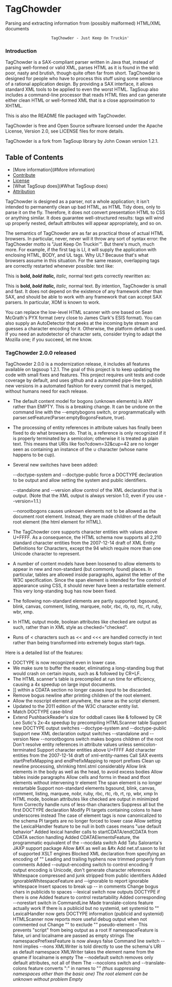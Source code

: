 # TagChowder
Parsing and extracting information from (possibly malformed) HTML/XML documents

                        TagChowder - Just Keep On Truckin'

### Introduction

TagChowder is a SAX-compliant parser written in Java that, instead of parsing well-formed or valid XML, parses HTML as it is found in the wild: poor, nasty and brutish, though quite often far from short. TagChowder is designed for people who have to process this stuff using some semblance of a rational application design. By providing a SAX interface, it allows standard XML tools to be applied to even the worst HTML. TagSoup also includes a command-line processor that reads HTML files and can generate either clean HTML or well-formed XML that is a close approximation to XHTML.

This is also the README file packaged with TagChowder.

TagChowder is free and Open Source software licensed under the Apache License, Version 2.0, see LICENSE files for more details.

TagChowder is a fork from TagSoup library by John Cowan version 1.2.1.

## Table of Contents


- [More information](#More information)
- [Contribute](#contribute)
- [License](#license)
- [What TagSoup does](#What TagSoup does)
- [Attribution](#Attribution)

TagChowder is designed as a parser, not a whole application; it isn't intended to permanently clean up bad HTML, as HTML Tidy does, only to parse it on the fly. Therefore, it does not convert presentation HTML to CSS or anything similar. It does guarantee well-structured results: tags will wind up properly nested, default attributes will appear appropriately, and so on.

The semantics of TagChowder are as far as practical those of actual HTML browsers. In particular, never, never will it throw any sort of syntax error: the TagChowder motto is "Just Keep On Truckin'". But there's much, much more. For example, if the first tag is LI, it will supply the application with enclosing HTML, BODY, and UL tags. Why UL? Because that's what browsers assume in this situation. For the same reason, overlapping tags are correctly restarted whenever possible: text like:

This is <B>bold, <I>bold italic, </b>italic, </i>normal text
gets correctly rewritten as:

This is <b>bold, <i>bold italic, </i></b><i>italic, </i>normal text.
By intention, TagChowder is small and fast. It does not depend on the existence of any framework other than SAX, and should be able to work with any framework that can accept SAX parsers. In particular, XOM is known to work.

You can replace the low-level HTML scanner with one based on Sean McGrath's PYX format (very close to James Clark's ESIS format). You can also supply an AutoDetector that peeks at the incoming byte stream and guesses a character encoding for it. Otherwise, the platform default is used. If you need an autodetector of character sets, consider trying to adapt the Mozilla one; if you succeed, let me know.

### TagChowder 2.0.0 released

TagChowder 2.0.0 is a modernization release, it includes all features available on tagsoup 1.2.1. The goal of this project is to keep updating the code with small fixes and features. This project requires unit tests and code coverage by default, and uses github and a automated pipe-line to publish new versions in a automated fashion for every commit that is merged, without humans need for each release.

 - The default content model for bogons (unknown elements) is ANY rather than EMPTY. This is a breaking change. It can be undone on the command line with the --emptybogons switch, or programmatically with parser.setFeature(Parser.emptyBogonsFeature, true).

 - The processing of entity references in attribute values has finally been fixed to do what browsers do. That is, a reference is only recognized if it is properly terminated by a semicolon; otherwise it is treated as plain text. This means that URIs like foo?cdown=32&cup=42 are no longer seen as containing an instance of the ∪ character (whose name happens to be cup).

 - Several new switches have been added:

   --doctype-system and --doctype-public force a DOCTYPE declaration to be output and allow setting the system and public identifiers.

   --standalone and --version allow control of the XML declaration that is output. (Note that the XML output is always version 1.0, even if you use --version=1.1.)

   --norootbogons causes unknown elements not to be allowed as the document root element. Instead, they are made children of the default root element (the html element for HTML).

 - The TagChowder core supports character entities with values above U+FFFF. As a consequence, the HTML schema now supports all 2,210 standard character entities from the 2007-12-14 draft of XML Entity Definitions for Characters, except the 94 which require more than one Unicode character to represent.

 - A number of content models have been loosened to allow elements to appear in new and non-standard (but commonly found) places. In particular, tables are allowed inside paragraphs, against the letter of the W3C specification. Since the span element is intended for fine control of appearance using CSS, it should never have been a restartable element. This very long-standing bug has now been fixed.

 - The following non-standard elements are partly supported: bgsound, blink, canvas, comment, listing, marquee, nobr, rbc, rb, rp, rtc, rt, ruby, wbr, xmp.

 - In HTML output mode, boolean attributes like checked are output as such, rather than in XML style as checked="checked".

 - Runs of < characters such as << and <<< are handled correctly in text rather than being transformed into extremely bogus start-tags.


Here is a detailed list of the features:
 - DOCTYPE is now recognized even in lower case.
 - We make sure to buffer the reader, eliminating a long-standing bug that would crash on certain inputs, such as & followed by CR+LF.
 - The HTML scanner's table is precompiled at run time for efficiency, causing a 4x speedup on large input documents.
 - ]] within a CDATA section no longer causes input to be discarded.
 - Remove bogus newline after printing children of the root element.
 - Allow the noscript element anywhere, the same as the script element.
 - Updated to the 2011 edition of the W3C character entity list.
 - Match DOCTYPE case-blind
 - Extend PushbackReader's size for oddball cases like & followed by CR
Leo Sutic's 2x-4x speedup by precompiling HTMLScanner table
Support new DOCTYPE output switches --doctype-system and --doctype-public
Support new XML declaration output switches --standalone and --version
New --norootbogons switch makes bogons children of the root
Don't resolve entity references in attribute values unless semicolon-terminated
Support character entities above U+FFFF
Add character entities from the 2007-12-14 draft of xml-entity-names
Call SAX events startPrefixMapping and endPrefixMapping to report prefixes
Clean up newline processing, shrinking html.stml considerably
Allow link elements in the body as well as the head, to avoid excess bodies
Allow tables inside paragraphs
Allow cells and forms in thead and tfoot elements without intervening tr element
The span element is no longer restartable
Support non-standard elements bgsound, blink, canvas, comment, listing, marquee, nobr, ruby, rbc, rtc, rb, rt, rp, wbr, xmp
In HTML mode, boolean attributes like checked are output in minimized form
Correctly handle runs of less-than characters
Suppress all but the first DOCTYPE declaration
Modify PI targets containing colons to have underscores instead
The case of element tags is now canonicalized to the schema
PI targets are no longer forced to lower case
Allow setting the LexicalHandler feature to be null in both cases means "use default behavior"
Added lexical handler calls to startCDATA/endCDATA from CDATA section handling
Added CDATAElementsFeature, the programmatic equivalent of the --nocdata switch
Add Tatu Saloranta's JAXP support package
Allow &#X as well as &#x
Add net.sf.saxon to list of supported XSLT engines
Blocked XML declaration from specifying an encoding of ""
Leading and trailing hyphens now trimmed properly from comments
Added --output-encoding switch to control encoding
If output encoding is Unicode, don't generate character references
Whitespace compressed and junk stripped from public identifiers
Added ignorableWhitespaceFeature and --ignorable to report ignorable whitespace
Insert spaces to break up -- in comments
Change bogus chars in publicids to spaces
--lexical switch now outputs DOCTYPE if there is one
Added feature to control restartability
Added corresponding --norestart switch in CommandLine
Made translate-colons feature actually work
If there is a publicid but no systemid, set systemid to ""
LexicalHandler now gets DOCTYPE information (publicid and systemid)
HTMLScanner now reports more useful debug output when not commented out
Change "<memberOfAny>" to exclude "<root>" pseudo-element - This prevents "script" from being output as a root
If namespaceFeature is false, uri and localname are passed as empty strings
The namespacePrefixesFeature is now always false
Command line switch --html implies --nons
XMLWriter is told directly to use the schema's URI as default namespace
XMLWriter takes the element name from the qname if localname is empty
The --nodefault switch removes only default attributes, not all of them
The --nocolons switch and --translate-colons feature converts ":" in names to "_" (thus suppressing namespaces other than the basic one)
The root element can be unknown without problem
Empty <script/> and <style/> tags now work
Added all standard SAX2 features to feature hashtable
Remove trailing ? from processing instructions (in case the input is XHTML)
Added Javadocs for all SAX standard and TagSoup-specific features and properties
Fixed termination conditions for entity/character references
Fixed EOF-pushback bug that was generating bogus &#x65535; references
Added Parser feature and --nodefaults switch to ignore default attribute values
Added support for SAX Locator
Updated AFL license to version 3.0
Scanner buffer size increases as needed, allowing large attribute values
Look for various XSLT implementations as available (still fails in raw 5.0)
Clean up handling of XML empty tags and SGML minimized end-tags
Support proper options and help message internally
Use Hashtable in CommandLine class instead of HashMap
Do proper buffering of InputStream and Reader
Clean up content model of noframes element
Removed htmlMode in XMLWriter
Added support for XSLT output options METHOD=html and OMIT_XML_DECLARATION=yes
Command line option --html sets both of these
Wrote simple validator for TSSL schemas (tssl/tssl-validator.xslt)
Removed various validity problems in html.tssl
When processing a start-tag, don't restart elements that aren't in the new
	element's content model
Remove bogus double param in tssl.xslt
Convert CR and CRLF to LF in comments and PIs
Force empty elements to close immediately
Match close tags of CDATA elements more precisely (but case-blind)
Process switches on the command line
Man page available
Isolated & and &# now don't crash parser
TagSoup no longer depends on /dev/stdin existing
Refactored Parser class, removing main method to new CommandLine class
Changes to content models of form, button, table, and tr elements in html.tssl
'</scr' + 'ipt>' in a script element no longer terminates it
Introduced "uncloseability" of form and table elements
"pyxin" property specifies that input is in PYX format
Correctly cope with unexpected characters around colons, also with multiple colons
Correctly output comments with "--" in them (by adding a space)
Script can now appear anywhere
Switch -nocdata correctly implemented
Eliminated useless M_n constants in Schema
Introduced <memberofAny> and <isRoot> as alternatives to
	<memberOf> in TSSL
Allow prefixes in element names
Attributes are now normalized
Expanded public API for Element and ElementType
Javadoc improved
Removed misfeature whereby > terminated a tag even inside quotes
Added licensing language to XSLT scripts, RELAX NG schemas
Removed long-standing mishandling of entity references in attributes
Cleaned up logic for converting junky strings to proper XML Names
Correctly handle empty tag that has no whitespace or attributes
Restore correct 0.9.3 handling of an apparent end-tag in a CDATA element
Added script element to content model of head element
Convert to XSLT configuration exclusively;
	Perl code and tab-separated tables are gone
Remove xmlns:* attributes
Append "_" to attribute names ending in ":"
Don't prepend "_" to an attribute name starting in "_"
Handle namespace prefixes in attributes:
	"xml" prefix is handled correctly
	other prefixes are mapped to "urn:x-prefix:foo"
Ignore XML declarations
-Dnocdata=true turns off F_CDATA on script and style elements
Fixed off-by-one errors in character references that made them uninterpreted
Start-tags ending in a minimized attribute are no longer being dropped
XML empty tags are now supported (though slashes are still allowed in
	unquoted attribute values)
Upgraded AFL to version 2.1
Passed through newlines in character content (very old bug)
Script element can appear directly in body
">" terminates a start-tag even inside a quoted attribute,
	to protect against unbalanced quotes
"_" is prepended to attributes that don't begin with a letter
Remove "xmlns" attributes from the input
All standard features can now be set
	(although there is no effect from doing so)
New "bogons-empty" feature can be set to false to give bogons
	 content model of ANY rather than EMPTY;
	-Dany switch sets this feature to false
TSSL now has an explicit group element to declare an element group
STML is a new XML format for modeling state-table changes
S in the statetable now means \r and \n and \t as well as space
	(as was always intended; brain fart!)
Ins and del elements are now allowed everywhere
TSSL now correctly supports attributes that are legal on all elements
Fixed paper-bag bug that revealed attribute type BOOLEAN to applications.
Obsolete ABSTRACT removed in favor of README.
Improved implementation of CDATA restart after bogus end-tag.
Allowed hyphen, underscore, and period in names as well as colon.
First cut at TagSoup Schema Language -- doesn't do anything yet.
Support CDATA sections on input.
Don't generate built-in entities within CDATA elements.
Convenience main program "tagsoup" in bin directory.
Begin to integrate tests.
Introduced BOOLEAN type (currently just converted to NMTOKEN).
Features that actually work are now named constants in Parser.
Double root elements are really gone now.
ID attributes weren't being removed from restarted elements.
Fixed a bug that made unknown elements disappear in some cases.
Parser is now safely reusable.
PYXWriter and XMLWriter now implement LexicalHandler.
Parser reports comments, startCDATA, and endCDATA events to a LexicalHandler.
ScanHandler methods now throw only SAXException, not also IOException.
-Dlexical=true switch sets the ContentHandler as a LexicalHandler as well
	(XMLWriter prints comments, ignores CDATA sections; PYXWriter ignores all).
-Dreuse=true switch reuses a single Parser object (no great speed gain).
We now disallow an a element as the child of another a element.
An empty input is now treated as zero-length character content.
HTMLWriter is gone in favor of an extended XMLWriter with get/setHTMLMode methods.
CDATA elements only terminaate with matching end-tags (thanks to Sebastien Bardoux).
No longer inserts bogus ; after unknown entity reference without ;.
Consecutive entity references now work correctly.
Setting namespaces and namespace-prefixes methods now works.
-Dnons=true option turns off namespace and prefix.
New feature http://www.ccil.org/~cowan/tagsoup/features/ignore-bogons"
	suppresses unknown start-tags (any end-tag will be automatically ignored).
-Dnobogons=true option turns ignore-bogons on.
Suppress unknown and/or empty initial start-tag always
	(prevents double root element).
Schema now allows style as an inline element, like script.
Schema now allows tr as a child of table to avoid problems with embedded tables.
Clear Parser instance variables to make Parsers properly reusable.
Incorporated patch for -jar support by Joseph Walton.
Incorporated patch for Megginson XMLWriter support by Joseph Walton.
Changed existing XMLWriter to HTMLWriter.
Rewrote Parsermain for better features, removed Tester class.
-Dnewline=true removed, now implied by -DHTML=true.
-Dfiles=true now used to generate separate outputs (old Tester behavior)
	with extension xhtml (removing any old extension).
Fixed nasty bug in HTMLScanner that was failing to fix unusual entities.
Don't attempt to smash whitespace to spaces any more.
Ant-ified by Martin Rademacher.
Don't suppress colons in element names.
Entity problems fixed (I hope).
Can now set namespace and namespace-prefixes features (without effect).
Properly templatize HTMLModels.java.
Attributes are no longer in the HTML namespace.

### TagChowder as a stand-alone program

It is possible to run TagChowder as a program by saying java -jar tagchowder.jar [option ...] [file ...]. Files mentioned on the command line will be parsed individually. If no files are specified, the standard input is read.

The following options are understood:

--files
Output into individual files, with html extensions changed to xhtml. Otherwise, all output is sent to the standard output.
--html
Output is in clean HTML: the XML declaration is suppressed, as are end-tags for the known empty elements.
--omit-xml-declaration
The XML declaration is suppressed.
--method=html
End-tags for the known empty HTML elements are suppressed.
--doctype-system=systemid
Forces the output of a DOCTYPE declaration with the specified systemid.
--doctype-public=publicid
Forces the output of a DOCTYPE declaration with the specified publicid.
--version=version
Sets the version string in the XML declaration.
--standalone=[yes|no]
Sets the standalone declaration to yes or no.
--pyx
Output is in PYX format.
--pyxin
Input is in PYXoid format (need not be well-formed).
--nons
Namespaces are suppressed. Normally, all elements are in the XHTML 1.x namespace, and all attributes are in no namespace.
--nobogons
Bogons (unknown elements) are suppressed.
--nodefaults
Default attribute values are suppressed.
--nocolons
Explicit colons in element and attribute names are changed to underscores.
--norestart
don't restart any normally restartable elements.
--ignorable
Output whitespace in elements with element-only content.
--emptybogons
Bogons are given a content model of EMPTY rather than ANY.
--any
Bogons are given a content model of ANY rather than EMPTY (default).
--norootbogons
Bogons are not allowed to be root elements; make them subordinate to the root.
--lexical
Pass through HTML comments and DOCTYPE declarations. Has no effect when output is in PYX format.
--reuse
Reuse a single instance of TagSoup parser throughout. Normally, a new one is instantiated for each input file.
--nocdata
Change the content models of the script and style elements to treat them as ordinary #PCDATA (text-only) elements, as in XHTML, rather than with the special CDATA content model.
--encoding=encoding
Specify the input encoding. The default is the Java platform default.
--output-encoding=encoding
Specify the output encoding. The default is the Java platform default.
--help
Print help.
--version
Print the version number.

### SAX features and properties

TagChowder supports the following SAX features in addition to the standard ones:

http://www.ccil.org/~cowan/tagsoup/features/ignore-bogons
A value of "true" indicates that the parser will ignore unknown elements.
http://www.ccil.org/~cowan/tagsoup/features/bogons-empty
A value of "true" indicates that the parser will give unknown elements a content model of EMPTY; a value of "false", a content model of ANY.
http://www.ccil.org/~cowan/tagsoup/features/root-bogons
A value of "true" indicates that the parser will allow unknown elements to be the root of the output document.
http://www.ccil.org/~cowan/tagsoup/features/default-attributes
A value of "true" indicates that the parser will return default attribute values for missing attributes that have default values.
http://www.ccil.org/~cowan/tagsoup/features/translate-colons
A value of "true" indicates that the parser will translate colons into underscores in names.
http://www.ccil.org/~cowan/tagsoup/features/restart-elements
A value of "true" indicates that the parser will attempt to restart the restartable elements.
http://www.ccil.org/~cowan/tagsoup/features/ignorable-whitespace
A value of "true" indicates that the parser will transmit whitespace in element-only content via the SAX ignorableWhitespace callback. Normally this is not done, because HTML is an SGML application and SGML suppresses such whitespace.
http://www.ccil.org/~cowan/tagsoup/features/cdata-elements
A value of "true" indicates that the parser will process the script and style elements (or any elements with type='cdata' in the TSSL schema) as SGML CDATA elements (that is, no markup is recognized except the matching end-tag).
TagSoup supports the following SAX properties in addition to the standard ones:

http://www.ccil.org/~cowan/tagsoup/properties/scanner
Specifies the Scanner object this parser uses.
http://www.ccil.org/~cowan/tagsoup/properties/schema
Specifies the Schema object this parser uses.
http://www.ccil.org/~cowan/tagsoup/properties/auto-detector
Specifies the AutoDetector (for encoding detection) this parser uses.

### The TSaxon XSLT-for-HTML processor

I am also distributing TSaxon, a repackaging of version 6.5.5 of Michael Kay's Saxon XSLT version 1.0 implementation that includes TagSoup. TSaxon is a drop-in replacement for Saxon, and can be used to process either HTML or XML documents with XSLT stylesheets.

### Other TagChowder and related things

TagChoder is a fork from Tagsoup 1.2.1 java implementattion. TagChowder not only lexes its input it also attempts to balance tags in the style of TagSoup 1.2.1.

BeautifulSoup is closer to my TagSoup, but is written in Python and returns a parse tree. I believe its heuristics are hard-coded for HTML. There is a port to Ruby called RubyfulSoup.

There are a variety of other HTML SAX parsers written in Java, jsoup, notably NekoHTML, JTidy (a port of the C library and tool HTML Tidy), and HTML Parser. All have their good and bad points: the general view around the Web seems to be that TagChowder is the slowest, but also the most robust and reliable.

Finally, there is a full port of my TagSoup to C++, but unfortunately it is currently trapped inside IBM. The process to release it as Open Source is under way, and I hope to feature it here some time soon.

### More information

There is a tagsoup-friends mailing list hosted at Google Groups. You can join via the Web, or by sending a blank email to tagsoup-friends-subscribe@googlegroups.com. The archives are open to all. https://groups.google.com/forum/#!forum/tagsoup-friends

### Contribute

Please refer to [the contributing.md file](Contributing.md) for information about how to get involved. We welcome issues, questions, and pull requests. Pull Requests are welcome.

## License

This project is licensed under the terms of the [Apache 2.0](LICENSE-Apache-2.0) open source license. Please refer to [LICENSE](LICENSE) for the full terms.

### Attribution

This project forked from TagSoup library by John Cowan (org.ccil.cowan.tagsoup.tagsoup.1.2.1, http://vrici.lojban.org/~cowan/XML/tagsoup/).
